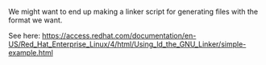 We might want to end up making a linker script for generating files with the format we want.

See here: https://access.redhat.com/documentation/en-US/Red_Hat_Enterprise_Linux/4/html/Using_ld_the_GNU_Linker/simple-example.html
